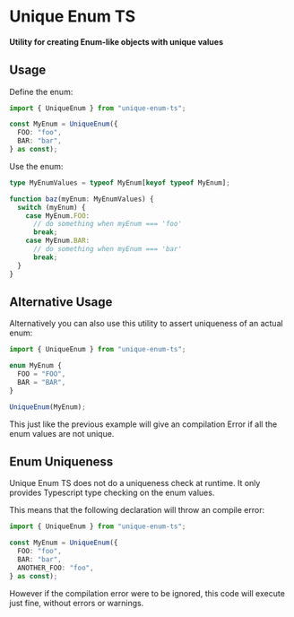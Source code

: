 # Unique Enum TS

#### Utility for creating Enum-like objects with unique values

## Usage

Define the enum:

```ts
import { UniqueEnum } from "unique-enum-ts";

const MyEnum = UniqueEnum({
  FOO: "foo",
  BAR: "bar",
} as const);
```

Use the enum:

```ts
type MyEnumValues = typeof MyEnum[keyof typeof MyEnum];

function baz(myEnum: MyEnumValues) {
  switch (myEnum) {
    case MyEnum.FOO:
      // do something when myEnum === 'foo'
      break;
    case MyEnum.BAR:
      // do something when myEnum === 'bar'
      break;
  }
}
```

## Alternative Usage

Alternatively you can also use this utility to assert uniqueness of an actual enum:

```ts
import { UniqueEnum } from "unique-enum-ts";

enum MyEnum {
  FOO = "FOO",
  BAR = "BAR",
}

UniqueEnum(MyEnum);
```

This just like the previous example will give an compilation Error if all the enum values are not unique.

## Enum Uniqueness

Unique Enum TS does not do a uniqueness check at runtime. It only provides Typescript type checking on the enum values.

This means that the following declaration will throw an compile error:

```ts
import { UniqueEnum } from "unique-enum-ts";

const MyEnum = UniqueEnum({
  FOO: "foo",
  BAR: "bar",
  ANOTHER_FOO: "foo",
} as const);
```

However if the compilation error were to be ignored, this code will execute just fine, without errors or warnings.
